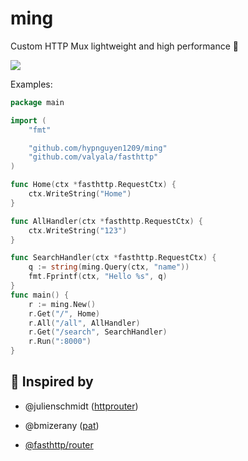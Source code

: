 # ming

Custom HTTP Mux lightweight and high performance 🥗

![](https://i.imgur.com/yCMS1yq.png)


Examples:

```go
package main

import (
	"fmt"

	"github.com/hypnguyen1209/ming"
	"github.com/valyala/fasthttp"
)

func Home(ctx *fasthttp.RequestCtx) {
	ctx.WriteString("Home")
}

func AllHandler(ctx *fasthttp.RequestCtx) {
	ctx.WriteString("123")
}

func SearchHandler(ctx *fasthttp.RequestCtx) {
	q := string(ming.Query(ctx, "name"))
	fmt.Fprintf(ctx, "Hello %s", q)
}
func main() {
	r := ming.New()
	r.Get("/", Home)
	r.All("/all", AllHandler)
	r.Get("/search", SearchHandler)
	r.Run(":8000")
}
```

## 🎊 Inspired by

+ @julienschmidt ([httprouter](https://github.com/julienschmidt/httprouter))

+ @bmizerany ([pat](https://github.com/bmizerany/pat))

+ [@fasthttp/router](https://github.com/fasthttp/router)